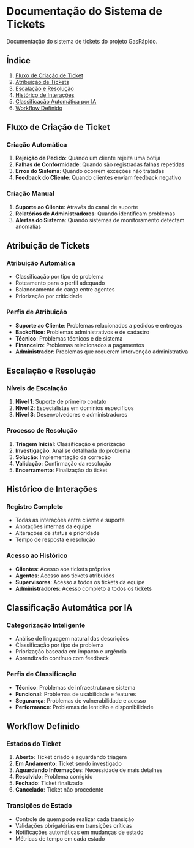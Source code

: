 # Documentação do Sistema de Tickets

Documentação do sistema de tickets do projeto GasRápido.

## Índice

1. [Fluxo de Criação de Ticket](#fluxo-de-criação-de-ticket)
2. [Atribuição de Tickets](#atribuição-de-tickets)
3. [Escalação e Resolução](#escalação-e-resolução)
4. [Histórico de Interações](#histórico-de-interações)
5. [Classificação Automática por IA](#classificação-automática-por-ia)
6. [Workflow Definido](#workflow-definido)

## Fluxo de Criação de Ticket

### Criação Automática

1. **Rejeição de Pedido**: Quando um cliente rejeita uma botija
2. **Falhas de Conformidade**: Quando são registradas falhas repetidas
3. **Erros do Sistema**: Quando ocorrem exceções não tratadas
4. **Feedback do Cliente**: Quando clientes enviam feedback negativo

### Criação Manual

1. **Suporte ao Cliente**: Através do canal de suporte
2. **Relatórios de Administradores**: Quando identificam problemas
3. **Alertas do Sistema**: Quando sistemas de monitoramento detectam anomalias

## Atribuição de Tickets

### Atribuição Automática

- Classificação por tipo de problema
- Roteamento para o perfil adequado
- Balanceamento de carga entre agentes
- Priorização por criticidade

### Perfis de Atribuição

- **Suporte ao Cliente**: Problemas relacionados a pedidos e entregas
- **Backoffice**: Problemas administrativos e de cadastro
- **Técnico**: Problemas técnicos e de sistema
- **Financeiro**: Problemas relacionados a pagamentos
- **Administrador**: Problemas que requerem intervenção administrativa

## Escalação e Resolução

### Níveis de Escalação

1. **Nível 1**: Suporte de primeiro contato
2. **Nível 2**: Especialistas em domínios específicos
3. **Nível 3**: Desenvolvedores e administradores

### Processo de Resolução

1. **Triagem Inicial**: Classificação e priorização
2. **Investigação**: Análise detalhada do problema
3. **Solução**: Implementação da correção
4. **Validação**: Confirmação da resolução
5. **Encerramento**: Finalização do ticket

## Histórico de Interações

### Registro Completo

- Todas as interações entre cliente e suporte
- Anotações internas da equipe
- Alterações de status e prioridade
- Tempo de resposta e resolução

### Acesso ao Histórico

- **Clientes**: Acesso aos tickets próprios
- **Agentes**: Acesso aos tickets atribuídos
- **Supervisores**: Acesso a todos os tickets da equipe
- **Administradores**: Acesso completo a todos os tickets

## Classificação Automática por IA

### Categorização Inteligente

- Análise de linguagem natural das descrições
- Classificação por tipo de problema
- Priorização baseada em impacto e urgência
- Aprendizado contínuo com feedback

### Perfis de Classificação

- **Técnico**: Problemas de infraestrutura e sistema
- **Funcional**: Problemas de usabilidade e features
- **Segurança**: Problemas de vulnerabilidade e acesso
- **Performance**: Problemas de lentidão e disponibilidade

## Workflow Definido

### Estados do Ticket

1. **Aberto**: Ticket criado e aguardando triagem
2. **Em Andamento**: Ticket sendo investigado
3. **Aguardando Informações**: Necessidade de mais detalhes
4. **Resolvido**: Problema corrigido
5. **Fechado**: Ticket finalizado
6. **Cancelado**: Ticket não procedente

### Transições de Estado

- Controle de quem pode realizar cada transição
- Validações obrigatórias em transições críticas
- Notificações automáticas em mudanças de estado
- Métricas de tempo em cada estado